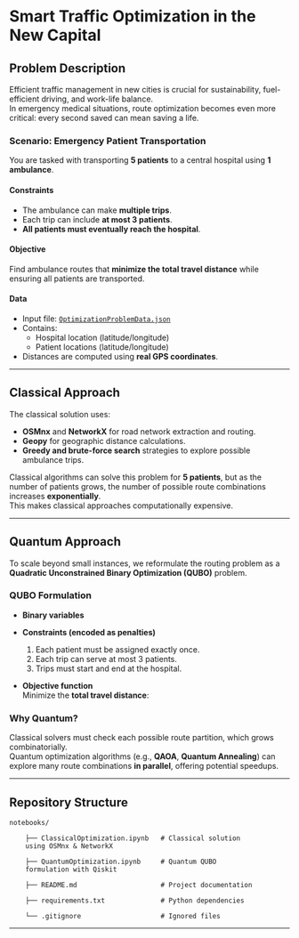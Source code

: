 #  Smart Traffic Optimization in the New Capital

## Problem Description
Efficient traffic management in new cities is crucial for sustainability, fuel-efficient driving, and work-life balance.  
In emergency medical situations, route optimization becomes even more critical: every second saved can mean saving a life.

### Scenario: Emergency Patient Transportation
You are tasked with transporting **5 patients** to a central hospital using **1 ambulance**.

#### Constraints
- The ambulance can make **multiple trips**.
- Each trip can include **at most 3 patients**.
- **All patients must eventually reach the hospital**.

#### Objective
Find ambulance routes that **minimize the total travel distance** while ensuring all patients are transported.

#### Data
- Input file: [`OptimizationProblemData.json`](https://drive.google.com/file/d/1XVoEXkX3xfltEsoP1O_Oyi6IdpDJe_ez/view?usp=sharing)
- Contains:
  - Hospital location (latitude/longitude)
  - Patient locations (latitude/longitude)
- Distances are computed using **real GPS coordinates**.


---

##  Classical Approach
The classical solution uses:
- **OSMnx** and **NetworkX** for road network extraction and routing.
- **Geopy** for geographic distance calculations.
- **Greedy and brute-force search** strategies to explore possible ambulance trips.

Classical algorithms can solve this problem for **5 patients**, but as the number of patients grows, the number of possible route combinations increases **exponentially**.  
This makes classical approaches computationally expensive.

---

##  Quantum Approach
To scale beyond small instances, we reformulate the routing problem as a **Quadratic Unconstrained Binary Optimization (QUBO)** problem.

### QUBO Formulation
- **Binary variables**  
 
  
- **Constraints (encoded as penalties)**  
  1. Each patient must be assigned exactly once.  
  2. Each trip can serve at most 3 patients.  
  3. Trips must start and end at the hospital.  

- **Objective function**  
  Minimize the **total travel distance**:
  

### Why Quantum?
Classical solvers must check each possible route partition, which grows combinatorially.  
Quantum optimization algorithms (e.g., **QAOA**, **Quantum Annealing**) can explore many route combinations **in parallel**, offering potential speedups.

---

##  Repository Structure
    notebooks/

        ├── ClassicalOptimization.ipynb   # Classical solution 
        using OSMnx & NetworkX

        ├── QuantumOptimization.ipynb     # Quantum QUBO 
        formulation with Qiskit

        ├── README.md                     # Project documentation

        ├── requirements.txt              # Python dependencies

        └── .gitignore                    # Ignored files
---
